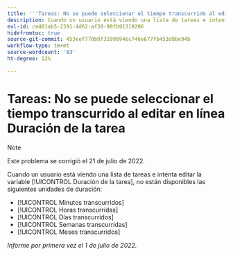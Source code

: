 ```yaml
---
title: '''Tareas: No se puede seleccionar el tiempo transcurrido al editar en línea Duración de la tarea'
description: Cuando un usuario está viendo una lista de tareas e intenta editar la duración de la tarea, las unidades de duración transcurridas no están disponibles.
exl-id: ce481ab5-2391-4d62-af30-90fb91319206
hidefromtoc: true
source-git-commit: 453eef770b0f31990946c746e677fb453d0be94b
workflow-type: tm+mt
source-wordcount: '83'
ht-degree: 12%

---
```


# Tareas: No se puede seleccionar el tiempo transcurrido al editar en línea Duración de la tarea

>[!NOTE]
>
>Este problema se corrigió el 21 de julio de 2022.

Cuando un usuario está viendo una lista de tareas e intenta editar la variable [!UICONTROL Duración de la tarea], no están disponibles las siguientes unidades de duración:

* [!UICONTROL Minutos transcurridos]
* [!UICONTROL Horas transcurridas]
* [!UICONTROL Días transcurridos]
* [!UICONTROL Semanas transcurridas]
* [!UICONTROL Meses transcurridos]

_Informe por primera vez el 1 de julio de 2022._
